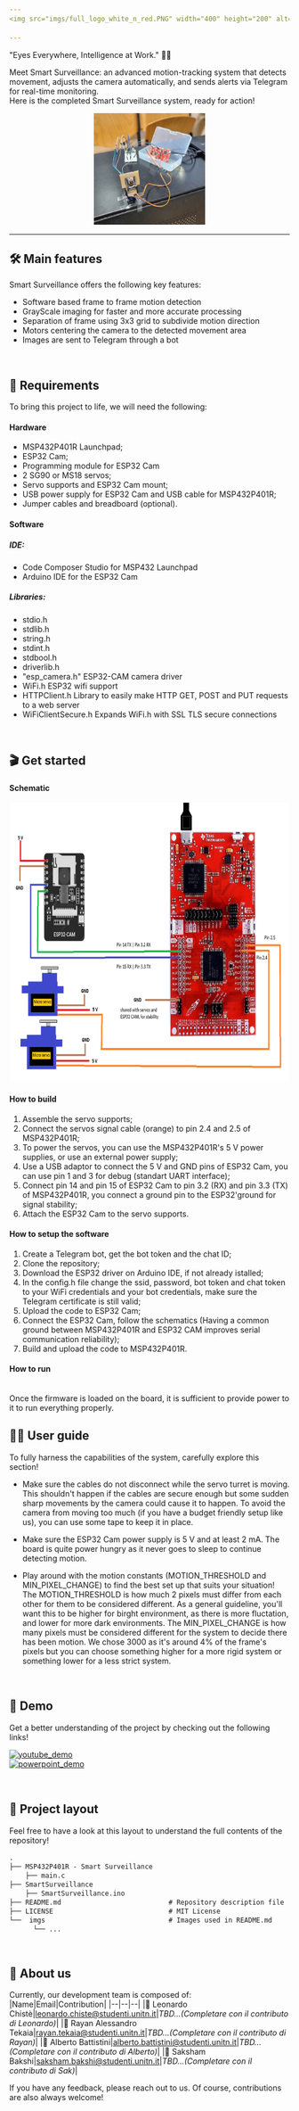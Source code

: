 ```yaml
---
<img src="imgs/full_logo_white_n_red.PNG" width="400" height="200" alt="logo">

---
```

"Eyes Everywhere, Intelligence at Work." 👀🤖 </p>
Meet Smart Surveillance: an advanced motion-tracking system that detects movement, adjusts the camera automatically, and sends alerts via Telegram for real-time monitoring. <br>
Here is the completed Smart Surveillance system, ready for action!
<p align="center">  
  <img src="imgs/full_project.PNG" width="200" height="200" alt="Built system">

---

## 🛠️ Main features
Smart Surveillance offers the following key features:
- Software based frame to frame motion detection
- GrayScale imaging for faster and more accurate processing
- Separation of frame using 3x3 grid to subdivide motion direction
- Motors centering the camera to the detected movement area
- Images are sent to Telegram through a bot

<br>

## 📝 Requirements
To bring this project to life, we will need the following:

#### Hardware
- MSP432P401R Launchpad;
- ESP32 Cam;
- Programming module for ESP32 Cam
- 2 SG90 or MS18 servos;
- Servo supports and ESP32 Cam mount;
- USB power supply for ESP32 Cam and USB cable for MSP432P401R;
- Jumper cables and breadboard (optional).

#### Software
##### IDE:
- Code Composer Studio for MSP432 Launchpad
- Arduino IDE for the ESP32 Cam
##### Libraries:
- stdio.h        
- stdlib.h       
- string.h
- stdint.h
- stdbool.h
- driverlib.h
- "esp_camera.h"         ESP32-CAM camera driver
- WiFi.h                 ESP32 wifi support
- HTTPClient.h           Library to easily make HTTP GET, POST and PUT requests to a web server
- WiFiClientSecure.h     Expands WiFi.h with SSL TLS secure connections

<br>

## 🎬 Get started

#### Schematic
<img src="imgs/scheme.png" width="800" height="500" alt="scheme">

#### How to build
1. Assemble the servo supports;
2. Connect the servos signal cable (orange) to pin 2.4 and 2.5 of MSP432P401R;
3. To power the servos, you can use the MSP432P401R's 5 V power supplies, or use an external power supply;
4. Use a USB adaptor to connect the 5 V and GND pins of ESP32 Cam, you can use pin 1 and 3 for debug (standart UART interface);
5. Connect pin 14 and pin 15 of ESP32 Cam to pin 3.2 (RX) and pin 3.3 (TX) of MSP432P401R, you connect a ground pin to the ESP32'ground for signal stability;
6. Attach the ESP32 Cam to the servo supports.

#### How to setup the software
1. Create a Telegram bot, get the bot token and the chat ID;
2. Clone the repository;
3. Download the ESP32 driver on Arduino IDE, if not already istalled;
4. In the config.h file change the ssid, password, bot token and chat token to your WiFi credentials and your bot credentials, make sure the Telegram certificate is still valid;
5. Upload the code to ESP32 Cam;
6. Connect the ESP32 Cam, follow the schematics (Having a common ground between MSP432P401R and ESP32 CAM improves serial communication reliability);
7. Build and upload the code to MSP432P401R.

#### How to run
<br>
Once the firmware is loaded on the board, it is sufficient to provide power to it to run everything properly.

<br>

## 🧑‍💻 User guide
To fully harness the capabilities of the system, carefully explore this section! <br>
- Make sure the cables do not disconnect while the servo turret is moving. This shouldn't happen if the cables are secure enough but some sudden sharp movements 
   by the camera could cause it to happen. To avoid the camera from moving too much (if you have a budget friendly setup like us), you can use some tape to keep
   it in place.

- Make sure the ESP32 Cam power supply is 5 V and at least 2 mA. The board is quite power hungry as it never goes to sleep to continue detecting motion.
 
- Play around with the motion constants (MOTION_THRESHOLD and MIN_PIXEL_CHANGE) to find the best set up that suits your situation! The MOTION_THRESHOLD is how
  much 2 pixels must differ from each other for them to be considered different. As a general guideline, you'll want this to be higher for birght environment, as 
  there is more fluctation, and lower for more dark environments. The MIN_PIXEL_CHANGE is how many pixels must be considered different for the system to decide
  there has been motion. We chose 3000 as it's around 4% of the frame's pixels but you can choose something higher for a more rigid system or something
  lower for a less strict system.


<br>

## 🔗 Demo
Get a better understanding of the project by checking out the following links! </p>
[![youtube_demo](https://img.shields.io/badge/Video-Youtube_Demo-red?style=for-the-badge&logo=youtube&logoColor=red&labelColor=grey)]()
<br>
[![powerpoint_demo](https://img.shields.io/badge/Presentation-PowerPoint_Demo-red?style=for-the-badge&logo=data%3Aimage%2Fpng%3Bbase64%2CiVBORw0KGgoAAAANSUhEUgAAACAAAAAeCAMAAAB61OwbAAAABGdBTUEAALGPC%2FxhBQAAACBjSFJNAAB6JgAAgIQAAPoAAACA6AAAdTAAAOpgAAA6mAAAF3CculE8AAAC1lBMVEUAAAD%2FVVXuakjta0ftbEftbEftbEf%2Bjmr%2Fj2v%2Fj2v%2Fj2v%2FkGz%2FjnH%2FbUntbEbtbEf%2BjWn%2Fj2v%2Fj2r%2FjGbua0jta0f%2BjWn%2Fj2v%2Fj2v%2F%2FwDtbEftbEf9jWj%2Fj2r%2FmWbubEf9i2f%2Fj2v%2FgGDqa0b9i2f%2Fj2vPUDDLTSfJSye0Ryq3TjD%2FjmzLSij%2Fj2v%2FkGv%2Fjmz%2Fj2z5h2PTUjDTUi%2FTUjDUUS%2FRUjLSUjD%2FgADCPRzSUy%2FBPRvTUjDVVSu2NxLDPB6ZNyJwKxjTUjDTUTCaPCKgPiXSUS%2B4SinFTS3SUjDUUjDTUjDTUjDTUTHVVTPTUjHTUjDTUjDVUy7UUjDTUzHTUjDTUjDUUzH%2FAADGVTnVUjHSUjDSUjDTUjDSUjDTUy%2FUUTHZTTPtbEf%2Fj2vra0bsbEe4TTC4TS%2B4TC%2B3TC%2B3TC65UDLOXT7whGHKSyfJSifJSibJSSbJSSXISCXISCTIRyTIRiPHRiPHRSLHRCHFQyGVQCfmf17JSyfIRyPHRSPHRCLGQyHGQyDGQiCZPCPeelrJSCXGQh%2FFQR%2FSZ0vswbbswbXrvLDjpJPNWjvGQR%2FFQB6ZOyPWd17%2F%2F%2F%2F45uLwzcTz2dL%2F%2Fv39%2BPbPYETEPx3joZDdjnnmrZ%2FDPh3DPR2YOyLVdl3TblTquq7EPh3CPRzCPByYOiLGRCHVdVzos6XRZ0zUcVfx0cnYgWzBPBvAOxuWOSHZclL5h2PVdFz89%2FXhno3BOxvAOhu%2FORqOMBq5RyrTUjDVdFvnsqXQZUrNX0TERSXBPBy%2FOhq%2BOBmNLxnUc1vhn469Nxm9NxjTclrhno7AOhq%2BOBq8Nhi7NRiNLhnDPRzIUjTainfNYkm%2BORq8NRi7NRe6NBeMLhi9Nhi6Mxa5Mha7NBe6Mxe5Mxa4MRWKLBi3MBWvLxR6LRi6SCpxKxhwKxhwKhhwKhdwKxmINR%2B%2BSiugPiWlQCbQUS%2FFTS3GTS3RriagAAAAYnRSTlMAAzyMyOn65u3PnU4JB3Ho6%2FSQFErf7%2FBwAW%2F986gKk%2FfECG77qhBPVYz8b9GPTJrM%2BPnnw4c45QL9bKjdBg4RPPX8RUz6cWT6jzvp%2B24eqP7GNzWt9cBTAQlOiau7sZFeFPxldVgAAAABYktHRJPhA9%2B2AAAAB3RJTUUH6AcQCAUx9kAdBwAAAgxJREFUKM9jYEAARiZmFlY2dg5OLm4eBkzAy8efBAICyUAgKCSMLi8imgQBYslgIC4hiSIvJQ2VT5JJhgJZOSR5%2BSQ4UIApSFZUgssrp8BBqgpcQbIqyBY1dQ0NTa20dCDIyMzKys7JRShI1gYq0MnLLygsKi4pLSuvqKisrKquQVIgDvRLLUS6rqy%2BoqGysam5pRVJQbIuA0NBUVtxKUg7WLq9A1WBIA9DEVC6s6u7u6e3r7m5v2PCRBQFyXoMIMsnTZ4yddr0GTM7JkyYhaZAnwFk%2BqTJs5ua50yeO2HWvPkLUBUYMIDcvnDy7PaORZMXL5m3dNlyVAUcDBWVKxpXTl61es3ayeuWLlu%2FYeOmzcjAkAHk9i2TgWDrtqXrt%2B%2FYuWv3HmRgxADy2t7J%2B%2FYfOHho%2B47DO48cRVVgzNAO9NqxyceXLtu%2BASh94iSaAhMGkNdOTT69fsOZnWePnDh3%2FgKqAlMGoNcuXrp8ZcfOq0Dpa9dv3ERVYMYA9BrE8hO3zl2%2FcfsOqgJzCwZLoOVnQJafO3%2F33v07Dx6iKLBiYLCGWn7t7g2g9KPHT54iydvYAhOEnb29g%2BOz5y9egsGr128Q8k7OsCTn4voWBt69RyhwQyRad48PEPARSd4TOdl7ee9BAz6%2BqBnHzz8ART4wCCPvBYeEwl0XFh6BJXcyREZFx8TGxsUnJCLEALbUsiLiGNJpAAAAJXRFWHRkYXRlOmNyZWF0ZQAyMDI0LTA3LTE2VDA4OjA1OjQ5KzAwOjAwY8yPHgAAACV0RVh0ZGF0ZTptb2RpZnkAMjAyNC0wNy0xNlQwODowNTo0OSswMDowMBKRN6IAAAAASUVORK5CYII%3D&labelColor=grey)]()




<br>

## 📌 Project layout
Feel free to have a look at this layout to understand the full contents of the repository!
```
.
├── MSP432P401R - Smart Surveillance
    ├── main.c
├── SmartSurveillance
    ├── SmartSurveillance.ino
├── README.md                           # Repository description file
├── LICENSE                             # MIT License
└──  imgs                               # Images used in README.md
      └── ...
```




<br>

## 🚀 About us
Currently, our development team is composed of:
|Name|Email|Contribution|
|--|--|--|
|🎩 Leonardo Chistè|leonardo.chiste@studenti.unitn.it|*TBD...(Completare con il contributo di Leonardo)*|
|🌟 Rayan Alessandro Tekaia|rayan.tekaia@studenti.unitn.it|*TBD...(Completare con il contributo di Rayan)*|
|🌟 Alberto Battistini|alberto.battistini@studenti.unitn.it|*TBD...(Completare con il contributo di Alberto)*|
|🌟 Saksham Bakshi|saksham.bakshi@studenti.unitn.it|*TBD...(Completare con il contributo di Sak)*|

If you have any feedback, please reach out to us. Of course, contributions are also always welcome!
